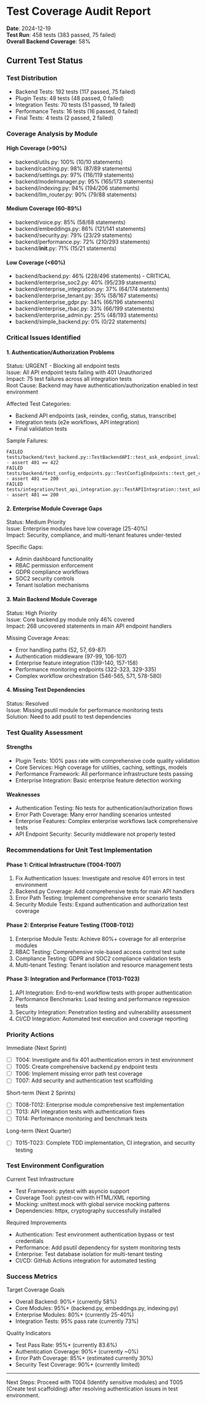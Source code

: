 # Test Coverage Audit Report

**Date**: 2024-12-19  
**Test Run**: 458 tests (383 passed, 75 failed)  
**Overall Backend Coverage**: 58%  

## Current Test Status

### Test Distribution

- Backend Tests: 192 tests (117 passed, 75 failed)
- Plugin Tests: 48 tests (48 passed, 0 failed)
- Integration Tests: 70 tests (51 passed, 19 failed)
- Performance Tests: 16 tests (16 passed, 0 failed)
- Final Tests: 4 tests (2 passed, 2 failed)

### Coverage Analysis by Module

#### High Coverage (>90%)

- backend/utils.py: 100% (10/10 statements)
- backend/caching.py: 98% (87/89 statements)
- backend/settings.py: 97% (116/119 statements)
- backend/modelmanager.py: 95% (165/173 statements)
- backend/indexing.py: 94% (194/206 statements)
- backend/llm_router.py: 90% (79/88 statements)

#### Medium Coverage (60-89%)

- backend/voice.py: 85% (58/68 statements)
- backend/embeddings.py: 86% (121/141 statements)
- backend/security.py: 79% (23/29 statements)
- backend/performance.py: 72% (210/293 statements)
- backend/__init__.py: 71% (15/21 statements)

#### Low Coverage (<60%)

- backend/backend.py: 46% (228/496 statements) - CRITICAL
- backend/enterprise_soc2.py: 40% (95/239 statements)
- backend/enterprise_integration.py: 37% (64/174 statements)
- backend/enterprise_tenant.py: 35% (58/167 statements)
- backend/enterprise_gdpr.py: 34% (66/196 statements)
- backend/enterprise_rbac.py: 33% (66/199 statements)
- backend/enterprise_admin.py: 25% (48/193 statements)
- backend/simple_backend.py: 0% (0/22 statements)

### Critical Issues Identified

#### 1. Authentication/Authorization Problems

Status: URGENT - Blocking all endpoint tests  
Issue: All API endpoint tests failing with 401 Unauthorized  
Impact: 75 test failures across all integration tests  
Root Cause: Backend may have authentication/authorization enabled in test environment

Affected Test Categories:

- Backend API endpoints (ask, reindex, config, status, transcribe)
- Integration tests (e2e workflows, API integration)
- Final validation tests

Sample Failures:

```text
FAILED tests/backend/test_backend.py::TestBackendAPI::test_ask_endpoint_invalid_request - assert 401 == 422
FAILED tests/backend/test_config_endpoints.py::TestConfigEndpoints::test_get_config_endpoint - assert 401 == 200
FAILED tests/integration/test_api_integration.py::TestAPIIntegration::test_ask_endpoint_integration - assert 401 == 200
```

#### 2. Enterprise Module Coverage Gaps

Status: Medium Priority  
Issue: Enterprise modules have low coverage (25-40%)  
Impact: Security, compliance, and multi-tenant features under-tested  

Specific Gaps:

- Admin dashboard functionality
- RBAC permission enforcement
- GDPR compliance workflows
- SOC2 security controls
- Tenant isolation mechanisms

#### 3. Main Backend Module Coverage

Status: High Priority  
Issue: Core backend.py module only 46% covered  
Impact: 268 uncovered statements in main API endpoint handlers  

Missing Coverage Areas:

- Error handling paths (52, 57, 69-87)
- Authentication middleware (97-99, 106-107)
- Enterprise feature integration (139-140, 157-158)
- Performance monitoring endpoints (322-323, 329-335)
- Complex workflow orchestration (546-565, 571, 578-580)

#### 4. Missing Test Dependencies

Status: Resolved  
Issue: Missing psutil module for performance monitoring tests  
Solution: Need to add psutil to test dependencies

### Test Quality Assessment

#### Strengths

- Plugin Tests: 100% pass rate with comprehensive code quality validation
- Core Services: High coverage for utilities, caching, settings, models
- Performance Framework: All performance infrastructure tests passing
- Enterprise Integration: Basic enterprise feature detection working

#### Weaknesses

- Authentication Testing: No tests for authentication/authorization flows
- Error Path Coverage: Many error handling scenarios untested
- Enterprise Features: Complex enterprise workflows lack comprehensive tests
- API Endpoint Security: Security middleware not properly tested

### Recommendations for Unit Test Implementation

#### Phase 1: Critical Infrastructure (T004-T007)

1. Fix Authentication Issues: Investigate and resolve 401 errors in test environment
2. Backend.py Coverage: Add comprehensive tests for main API handlers
3. Error Path Testing: Implement comprehensive error scenario tests
4. Security Module Tests: Expand authentication and authorization test coverage

#### Phase 2: Enterprise Feature Testing (T008-T012)

1. Enterprise Module Tests: Achieve 80%+ coverage for all enterprise modules
2. RBAC Testing: Comprehensive role-based access control test suite
3. Compliance Testing: GDPR and SOC2 compliance validation tests
4. Multi-tenant Testing: Tenant isolation and resource management tests

#### Phase 3: Integration and Performance (T013-T023)

1. API Integration: End-to-end workflow tests with proper authentication
2. Performance Benchmarks: Load testing and performance regression tests
3. Security Integration: Penetration testing and vulnerability assessment
4. CI/CD Integration: Automated test execution and coverage reporting

### Priority Actions

Immediate (Next Sprint)

- [ ] T004: Investigate and fix 401 authentication errors in test environment
- [ ] T005: Create comprehensive backend.py endpoint tests  
- [ ] T006: Implement missing error path test coverage
- [ ] T007: Add security and authentication test scaffolding

Short-term (Next 2 Sprints)

- [ ] T008-T012: Enterprise module comprehensive test implementation
- [ ] T013: API integration tests with authentication fixes
- [ ] T014: Performance monitoring and benchmark tests

Long-term (Next Quarter)

- [ ] T015-T023: Complete TDD implementation, CI integration, and security testing

### Test Environment Configuration

Current Test Infrastructure

- Test Framework: pytest with asyncio support
- Coverage Tool: pytest-cov with HTML/XML reporting
- Mocking: unittest.mock with global service mocking patterns
- Dependencies: httpx, cryptography successfully installed

Required Improvements

- Authentication: Test environment authentication bypass or test credentials
- Performance: Add psutil dependency for system monitoring tests
- Enterprise: Test database isolation for multi-tenant testing
- CI/CD: GitHub Actions integration for automated testing

### Success Metrics

Target Coverage Goals

- Overall Backend: 90%+ (currently 58%)
- Core Modules: 95%+ (backend.py, embeddings.py, indexing.py)
- Enterprise Modules: 80%+ (currently 25-40%)
- Integration Tests: 95% pass rate (currently 73%)

Quality Indicators

- Test Pass Rate: 95%+ (currently 83.6%)
- Authentication Coverage: 90%+ (currently ~0%)
- Error Path Coverage: 85%+ (estimated currently 30%)
- Security Test Coverage: 90%+ (currently limited)

---

Next Steps: Proceed with T004 (Identify sensitive modules) and T005 (Create test scaffolding) after resolving authentication issues in test environment.
